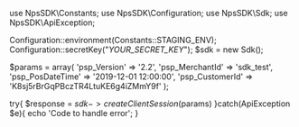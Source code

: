 use NpsSDK\Constants;
use NpsSDK\Configuration;
use NpsSDK\Sdk;
use NpsSDK\ApiException;

Configuration::environment(Constants::STAGING_ENV);
Configuration::secretKey("_YOUR_SECRET_KEY_");
$sdk = new Sdk();

$params = array(
    'psp_Version' => '2.2',
    'psp_MerchantId' => 'sdk_test',
    'psp_PosDateTime' => '2019-12-01 12:00:00',
    'psp_CustomerId' => 'K8sj5rBrGqPBczTR4LtuKE6g4iZMmY9f'
);

try{ 
    $response = $sdk->createClientSession($params) 
}catch(ApiException $e){ 
    echo 'Code to handle error'; 
} 
